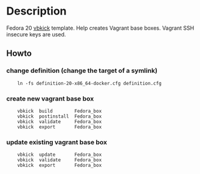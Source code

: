 # Description

Fedora 20 [vbkick](https://github.com/wilas/vbkick) template. Help creates Vagrant base boxes. Vagrant SSH insecure keys are used.

## Howto

### change definition (change the target of a symlink)
```
    ln -fs definition-20-x86_64-docker.cfg definition.cfg
```

### create new vagrant base box
```
    vbkick  build        Fedora_box
    vbkick  postinstall  Fedora_box
    vbkick  validate     Fedora_box
    vbkick  export       Fedora_box
```

### update existing vagrant base box
```
    vbkick  update       Fedora_box
    vbkick  validate     Fedora_box
    vbkick  export       Fedora_box
```
